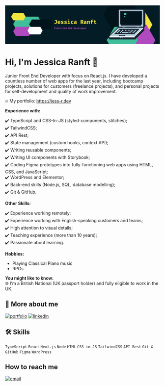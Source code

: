 
![Logo](https://github.com/jessicaranft/jessicaranft/blob/main/img/profile-top-new.png?raw=true)


# Hi, I'm Jessica Ranft 👋

Junior Front End Developer with focus on React.js. I have developed a countless number of web apps for the last year, including bootcamp projects, solutions for customers (freelance projects), and personal projects for self-development and quality of work improvement.

🔥 My portfolio: https://jess-r.dev

<strong>Experience with:</strong>

✔️ TypeScript and CSS-In-JS (styled-components, stitches);<br>
✔️ TailwindCSS;<br>
✔️ API Rest;<br>
✔️ State management (custom hooks, context API);<br>
✔️ Writing reusable components;<br>
✔️ Writing UI components with Storybook;<br>
✔️ Coding Figma prototypes into fully-functioning web apps using HTML, CSS, and JavaScript;<br>
✔️ WordPress and Elementor;<br>
✔️ Back-end skills (Node.js, SQL, database modelling);<br>
✔️ Git & GitHub.

<strong>Other Skills:</strong>

✔️ Experience working remotely;<br>
✔️ Experience working with English-speaking customers and teams;<br>
✔️ High attention to visual details;<br>
✔️ Teaching experience (more than 10 years);<br>
✔️ Passionate about learning.

<strong>Hobbies:</strong>
- Playing Classical Piano music
- RPGs

<strong>You might like to know:</strong><br>
🌐 I'm a British National (UK passport holder) and fully eligible to work in the UK.

## 🔗 More about me
[![portfolio](https://img.shields.io/badge/my_portfolio-000?style=for-the-badge&logo=ko-fi&logoColor=white)](https://jess-r.dev)
[![linkedin](https://img.shields.io/badge/linkedin-0A66C2?style=for-the-badge&logo=linkedin&logoColor=white)](https://www.linkedin.com/in/jessica-ranft/)


## 🛠 Skills
`TypeScript` `React` `Next.js` `Node` `HTML` `CSS-in-JS` `TailwindCSS` `API Rest` `Git & GitHub` `Figma` `WordPress`


## How to reach me

[![email](https://img.shields.io/badge/E--mail-jessica.ranft%40gmail.com-red)](mailto:jessica.ranft@gmail.com)
